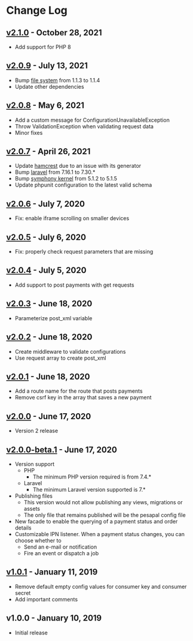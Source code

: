 # Change Log

## [v2.1.0](https://github.com/bryceandy/laravel_pesapal/compare/v2.0.9...v2.1.0) - October 28, 2021
 * Add support for PHP 8

## [v2.0.9](https://github.com/bryceandy/laravel_pesapal/compare/v2.0.8...v2.0.9) - July 13, 2021
  * Bump [file system](https://github.com/thephpleague/flysystem) from 1.1.3 to 1.1.4
  * Update other dependencies

## [v2.0.8](https://github.com/bryceandy/laravel_pesapal/compare/v2.0.7...v2.0.8) - May 6, 2021
  * Add a custom message for ConfigurationUnavailableException
  * Throw ValidationException when validating request data
  * Minor fixes

## [v2.0.7](https://github.com/bryceandy/laravel_pesapal/compare/v2.0.6...v2.0.7) - April 26, 2021
  * Update [hamcrest](https://github.com/hamcrest/hamcrest-php) due to an issue with its generator
  * Bump [laravel](https://github.com/laravel/framework) from 7.16.1 to 7.30.*
  * Bump [symphony kernel](https://github.com/symphony/http-kernel) from 5.1.2 to 5.1.5
  * Update phpunit configuration to the latest valid schema

## [v2.0.6](https://github.com/bryceandy/laravel_pesapal/compare/v2.0.5...v2.0.6) - July 7, 2020  
  * Fix: enable iframe scrolling on smaller devices

## [v2.0.5](https://github.com/bryceandy/laravel_pesapal/compare/v2.0.4...v2.0.5) - July 6, 2020  
  * Fix: properly check request parameters that are missing 

## [v2.0.4](https://github.com/bryceandy/laravel_pesapal/compare/v2.0.3...v2.0.4) - July 5, 2020  
  * Add support to post payments with get requests  

## [v2.0.3](https://github.com/bryceandy/laravel_pesapal/compare/v2.0.2...v2.0.3) - June 18, 2020  
  * Parameterize post_xml variable 

## [v2.0.2](https://github.com/bryceandy/laravel_pesapal/compare/v2.0.1...v2.0.2) - June 18, 2020  
  * Create middleware to validate configurations 
  * Use request array to create post_xml  

## [v2.0.1](https://github.com/bryceandy/laravel_pesapal/compare/v2.0.0...v2.0.1) - June 18, 2020  
  * Add a route name for the route that posts payments
  * Remove csrf key in the array that saves a new payment  

## [v2.0.0](https://github.com/bryceandy/laravel_pesapal/compare/v2.0.0-beta.1...v2.0.0) - June 17, 2020  
  * Version 2 release  

## [v2.0.0-beta.1](https://github.com/bryceandy/laravel_pesapal/compare/v1.0.1...v2.0.0-beta.1) - June 17, 2020
  * Version support
    * PHP
      * The minimum PHP version required is from 7.4.*
    * Laravel
      * The minimum Laravel version supported is 7.*
  * Publishing files
    * This version would not allow publishing any views, migrations or assets
    * The only file that remains published will be the pesapal config file
  * New facade to enable the querying of a payment status and order details
  * Customizable IPN listener. When a payment status changes, you can choose whether to 
    * Send an e-mail or notification
    * Fire an event or dispatch a job

## [v1.0.1](https://github.com/bryceandy/laravel_pesapal/compare/v1.0.0...v1.0.1) - January 11, 2019
  * Remove default empty config values for consumer key and consumer secret
  * Add important comments

## v1.0.0 - January 10, 2019
  * Initial release